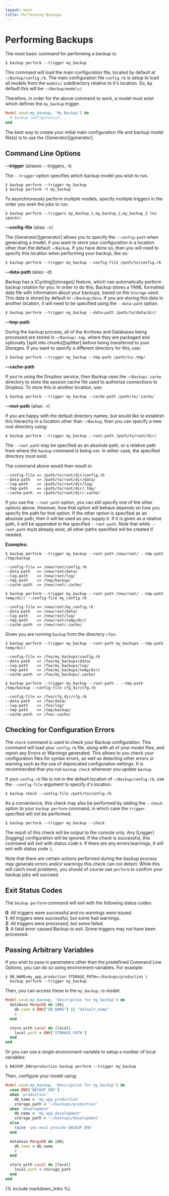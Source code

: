 ```yaml
---
layout: main
title: Performing Backups
---
```


Performing Backups
==================

The most basic command for performing a backup is:

    $ backup perform --trigger my_backup

This command will load the main configuration file, located by default at `~/Backup/config.rb`.
The main configuration file `config.rb` is setup to load all models from the `models/` subdirectory
relative to it's location. So, by default this will be: `~/Backup/models/`.

Therefore, in order for the above command to work, a model must exist which defines the `my_backup` trigger.

``` rb
Model.new(:my_backup, 'My Backup') do
  # backup configuration...
end
```

The best way to create your initial main configuration file and backup model file(s) is to use the [Generator][generator].


Command Line Options
--------------------

**--trigger** (aliases: --triggers, -t)

The `--trigger` option specifies which backup model you wish to run.

    $ backup perform --trigger my_backup
    $ backup perform -t my_backup

To asynchronously perform multiple models, specify multiple triggers in the order you wish the jobs to run.

    $ backup perform --triggers my_backup_1,my_backup_2,my_backup_3 (no spaces)


**--config-file** (alias: -c)

The [Generator][generator] allows you to specify the `--config-path` when generating a model, if you want to store your
configuration in a location other than the default `~/Backup`. If you have done so, then you will need to specify this
location when performing your backup, like so:

    $ backup perform --trigger my_backup --config-file /path/to/config.rb

**--data-path** (alias: -d)

Backup has a [Cycling][storages] feature, which can automatically perform backup rotation for you.
In order to do this, Backup stores a YAML formatted data file with information about your backups,
based on the `Storage` used. This data is stored by default in `~/Backup/data`.
If you are storing this data in another location, it will need to be specified using the `--data-path` option.

    $ backup perform --trigger my_backup --data-path /path/to/data/dir/

**--tmp-path**

During the backup process, all of the Archives and Databases being processed are stored in `~/Backup/.tmp`,
where they are packaged and optionally [split into chunks][splitter] before being transferred to your Storages.
If you want to specify a different directory for this, use:

    $ backup perform --trigger my_backup --tmp-path /path/to/.tmp/

**--cache-path**

If you're using the Dropbox service, then Backup uses the `~/Backup/.cache` directory to store the session cache file
used to authorize connections to Dropbox. To store this in another location, use:

    $ backup perform --trigger my_backup --cache-path /path/to/.cache/

**--root-path** (alias: -r)

If you are happy with the default directory names, but would like to establish this hierarchy in a location other
than `~/Backup`, then you can specify a new root directory using:

    $ backup perform --trigger my_backup --root-path /path/to/root/dir/

The `--root-path` may be specified as an absolute path, or a relative path from where the `backup` command is being run.
In either case, the specified directory must exist.

The command above would then result in:

    --config-file => /path/to/root/dir/config.rb
    --data-path   => /path/to/root/dir/data/
    --log-path    => /path/to/root/dir/log/
    --tmp-path    => /path/to/root/dir/.tmp/
    --cache-path  => /path/to/root/dir/.cache/

If you use the `--root-path` option, you can still specify one of the other options above. However, how that option will
behave depends on how you specify the path for that option. If the other option is specified as an absolute path,
then it will be used as you supply it. If it is given as a relative path, it will be appended to the specified
`--root-path`. Note that while `--root-path` must already exist, all other paths specified will be created if needed.

**Examples:**

```
$ backup perform --trigger my_backup --root-path /new/root/ --tmp-path /tmp/backup

--config-file => /new/root/config.rb
--data-path   => /new/root/data/
--log-path    => /new/root/log/
--tmp-path    => /tmp/backup/
--cache-path  => /new/root/.cache/
```
```
$ backup perform --trigger my_backup --root-path /new/root/ --tmp-path temp/dir/ --config-file my_config.rb

--config-file => /new/root/my_config.rb
--data-path   => /new/root/data/
--log-path    => /new/root/log/
--tmp-path    => /new/root/temp/dir/
--cache-path  => /new/root/.cache/
```

Given you are running `backup` from the directory `/foo`:

```
$ backup perform --trigger my_backup --root-path my_backups --tmp-path temp/dir/

--config-file => /foo/my_backups/config.rb
--data-path   => /foo/my_backups/data/
--log-path    => /foo/my_backups/log/
--tmp-path    => /foo/my_backups/temp/dir/
--cache-path  => /foo/my_backups/.cache/
```
```
$ backup perform --trigger my_backup --root-path . --tmp-path /tmp/backup --config-file cfg_dir/cfg.rb

--config-file => /foo/cfg_dir/cfg.rb
--data-path   => /foo/data/
--log-path    => /foo/log/
--tmp-path    => /tmp/backup/
--cache-path  => /foo/.cache/
```

Checking for Configuration Errors
---------------------------------

The `check` command is used to check your Backup configuration. This command will load your
`config.rb` file, along with all of your _model_ files, and report any Errors or Warnings
generated. This allows to you check your configuration files for syntax errors, as well as
detecting other errors or warning such as the use of deprecated configuration settings.
It is recommended that you run `backup check` whenever you update `backup`.

If your `config.rb` file is not in the default location of `~/Backup/config.rb`, use the
`--config-file` argument to specify it's location.

    $ backup check --config-file /path/to/config.rb

As a convenience, this check may also be performed by adding the `--check` option to your
`backup perform` command, in which case the `trigger` specified will not be performed.

    $ backup perform --trigger my_backup --check

The result of this check will be output to the console only. Any [Logger][logging] configuration
will be ignored. If the check is successful, this command will exit with status code `0`. If there
are any errors/warnings, it will exit with status code `1`.

Note that there are certain actions performed during the backup process may generate errors and/or
warnings this check can not detect. While this will catch most problems, you should of course
use `perform` to confirm your backup jobs will succeed.


Exit Status Codes
-----------------

The `backup perform` command will exit with the following status codes:

**0**: All triggers were successful and no warnings were issued.  
**1**: All triggers were successful, but some had warnings.  
**2**: All triggers were _processed_, but some failed.  
**3**: A fatal error caused Backup to exit. Some triggers may not have been processed.


Passing Arbitrary Variables
---------------------------

If you wish to pass in parameters other then the predefined Command Line Options,
you can do so using environment-variables. For example:

    $ DB_NAME=my_app_production STORAGE_PATH=~/backups/production \
      backup perform --trigger my_backup

Then, you can access these in the `my_backup.rb` model:

```rb
Model.new(:my_backup, 'Description for my_backup') do
  database MongoDB do |db|
    db.name = ENV["DB_NAME"] || "default_name"
    #...
  end

  store_with Local do |local|
    local.path = ENV['STORAGE_PATH']
  end
end
```

Or you can use a single environment-variable to setup a number of local variables:

    $ BACKUP_ENV=production backup perform --trigger my_backup

Then, configure your model using:

```rb
Model.new(:my_backup, 'Description for my_backup') do
  case ENV['BACKUP_ENV']
  when 'production'
    db_name = 'my_app_production'
    storage_path = '~/backups/production'
  when 'development'
    db_name = 'my_app_development'
    storage_path = '~/backups/development'
  else
    raise 'you must provide BACKUP_ENV'
  end

  database MongoDB do |db|
    db.name = db_name
    #...
  end

  store_with Local do |local|
    local.path = storage_path
  end
end
```

{% include markdown_links %}
